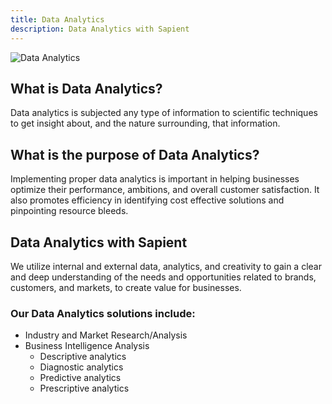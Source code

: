 ```yaml
---
title: Data Analytics
description: Data Analytics with Sapient
---
```

![Data Analytics](/management/management-data_analytics.jpg)
<!-- <div>
  <img src="https://sbmedia.blob.core.windows.net/images/concepting-on-glass.jpg" srcset="https://sbmedia.blob.core.windows.net/images/concepting-on-glass.jpg 2x" alt="Data Analytics"/>
</div> -->

## What is Data Analytics?

Data analytics is subjected any type of information to scientific techniques to get insight about, and the nature surrounding, that information.

## What is the purpose of Data Analytics?

Implementing proper data analytics is important in helping businesses optimize their performance, ambitions, and overall customer satisfaction. It also promotes efficiency in identifying cost effective solutions and pinpointing resource bleeds.

## Data Analytics with Sapient

We utilize internal and external data, analytics, and creativity to gain a clear and deep understanding of the needs and opportunities related to brands, customers, and markets, to create value for businesses.

### Our Data Analytics solutions include:

- Industry and Market Research/Analysis
- Business Intelligence Analysis
  - Descriptive analytics
  - Diagnostic analytics
  - Predictive analytics
  - Prescriptive analytics
